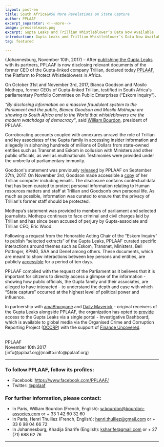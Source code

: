 ```yaml
---
layout: post-en
title: South Africa&#58 More Revelations on State Capture
author: PPLAAF
excerpt_separator: <!--more-->
image: pressrelease.png
excerpt: Gupta Leaks and Trillian Whistleblower’s Data Now Available
introduction: Gupta Leaks and Trillian Whistleblower’s Data Now Available
tag: featured

---
```


(Johannesburg, November 10th, 2017) – After [publishing the Gupta Leaks](https://pplaaf.in/gleaks/) with its partners, PPLAAF is now disclosing relevant documents of the former CEO of the Gupta-linked company Trillian, declared today [PPLAAF](https://pplaaf.org), the Platform to Protect Whistleblowers in Africa. 

On October 31st and November 3rd, 2017, Bianca Goodson and Mosilo Mothepu, former CEOs of Gupta-linked Trillian, testified in South Africa's parliamentary Portfolio Committee on Public Enterprises (“Eskom Inquiry”). 

_“By disclosing information on a massive fraudulent system to the Parliament and the public, Bianca Goodson and Mosilo Mothepu are showing to South Africa and to the World that whistleblowers are the modern watchdogs of democracy”_, said [William Bourdon](https://pplaaf.org/who-we-are.html), president of PPLAAF.

Corroborating accounts coupled with annexures unravel the role of Trillian and key associates of the Gupta family in accessing insider information and allegedly in siphoning hundreds of millions of Dollars from state-owned entities such as Transnet and Eskom in collusion with Ministers and other public officials, as well as multinationals Testimonies were provided under the umbrella of parliamentary immunity. 

Goodson's statement was previously [released](https://pplaaf.in/trillian-bg/) by PPLAAF on September 27th, 2017. On November 3rd, Goodson made accessible a [copy](https://pplaaf.in/trillian-bg/files) of her Trillian computer including emails. The disclosure contains contextual data that has been curated to protect personal information relating to Human resources matters and staff at Trillian and Goodson’s own personal life. As much as possible, information was curated to ensure that the privacy of Trillian's former staff should be protected. 

Mothepu’s statement was provided to members of parliament and selected journalists. Mothepu continues to face criminal and civil charges laid by Trillian and has since been accused of perjury by Gupta-associate and Trillian CEO, Eric Wood. 

Following a request from the Honorable Acting Chair of the “Eskom Inquiry” to publish “selected extracts” of the Gupta Leaks, PPLAAF curated specific interactions around themes such as Eskom, Transnet, Ministers, Bell Pottinger, KPMG, SAA and Denel among others. These documents, which are meant to show interactions between key persons and entities, are publicly [accessible](https://pplaaf.in/gleaks/) for a period of ten days. 

PPLAAF complied with the request of the Parliament as it believes that it is important for citizens to directly access a glimpse of the information - showing how public officials, the Gupta family and their associates, are alleged to have interacted - to understand the depth and ease with which “State capture” occurred at the highest level of political power and influence. 

In partnership with [amaBhungane](http://amabhungane.co.za/) and [Daily Maverick](https://www.dailymaverick.co.za/) - original receivers of the Gupta Leaks alongside PPLAAF, the organization has opted to [provide](http://amabhungane.co.za/article/2017-11-10-guptaleaks-released-to-journalists-worldwide) access to the Gupta Leaks via a single portal - Investigative Dashboard, which is available to global media via the Organised Crime and Corruption Reporting Project ([OCCRP](https://www.occrp.org/en)) with the support of [Finance Uncovered](http://www.financeuncovered.org/).



<br>
PPLAAF <br>
November 10th 2017 <br>
[info@pplaaf.org](mailto:info@pplaaf.org)

<br>

----------------------

### To follow PPLAAF, follow its profiles:
- Facebook: <https://www.facebook.com/PPLAAF/>
- Twitter: [@pplaaf](https://twitter.com/pplaaf)

### For further information, please contact:
- In Paris, William Bourdon (French, English): [w.bourdon@bourdon-associes.com](mailto:w.bourdon@bourdon-associes.com) or + 33 1 42 60 32 60
- In Paris, Henri Thulliez (French, English): [henri.thulliez@gmail.com](mailto:henri.thulliez@gmail.com) or + 33 6 98 04 66 72
- In Johannesburg, Khadija Sharife (English): [ksharife@gmail.com](mailto:ksharife@gmail.com) or + 27 (71) 688 62 76 




-----
